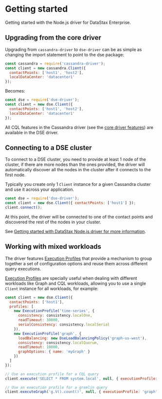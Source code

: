 # Getting started

Getting started with the Node.js driver for DataStax Enterprise.

## Upgrading from the core driver

Upgrading from `cassandra-driver` to `dse-driver` can be as simple as changing the import statement to point to the
dse package:

```javascript
const cassandra = require('cassandra-driver');
const client = new cassandra.Client({
  contactPoints: ['host1', 'host2'],
  localDataCenter: 'datacenter1'
});
```

Becomes:

```javascript
const dse = require('dse-driver');
const client = new dse.Client({
  contactPoints: ['host1', 'host2'],
  localDataCenter: 'datacenter1'
});
```

All CQL features in the Cassandra driver (see the [core driver features][core-features]) are available in the
DSE driver.

## Connecting to a DSE cluster

To connect to a DSE cluster, you need to provide at least 1 node of the cluster, if there are more nodes than
the ones provided, the driver will automatically discover all the nodes in the cluster after it connects to the
first node.
 
Typically you create only 1 `Client` instance for a given Cassandra cluster and use it across your application.

```javascript
const dse = require('dse-driver');
const client = new dse.Client({ contactPoints: ['host1'] });
client.connect();
```

At this point, the driver will be connected to one of the contact points and discovered the rest of the nodes in your
cluster.  

See [Getting started with DataStax Node.js driver for more information][core-getting-started].

## Working with mixed workloads

The driver features [Execution Profiles](../features/execution-profiles/) that provide a mechanism to group together
a set of configuration options and reuse them across different query executions.

[Execution Profiles](../features/execution-profiles/) are specially useful when dealing with different workloads like
Graph and CQL workloads, allowing you to use a single `Client` instance for all workloads, for example:

```javascript
const client = new dse.Client({ 
  contactPoints: ['host1'], 
  profiles: [
    new ExecutionProfile('time-series', {
      consistency: consistency.localOne,
      readTimeout: 30000,
      serialConsistency: consistency.localSerial
    }),
    new ExecutionProfile('graph', {
      loadBalancing: new DseLoadBalancingPolicy('graph-us-west'),
      consistency: consistency.localQuorum,
      readTimeout: 10000,
      graphOptions: { name: 'myGraph' }
    })
  ]
});

// Use an execution profile for a CQL query
client.execute('SELECT * FROM system.local', null, { executionProfile: 'time-series' });

// Use an execution profile for a gremlin query
client.executeGraph('g.V().count()', null, { executionProfile: 'graph' });
```

[dse]: http://www.datastax.com/products/datastax-enterprise
[core-features]: http://docs.datastax.com/en/developer/nodejs-driver/latest/features/
[core-getting-started]: http://docs.datastax.com/en/developer/nodejs-driver/latest/getting-started/